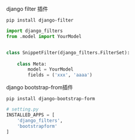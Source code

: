 django filter 插件

`pip install django-filter`

```python
import django_filters
from .model import YourModel


class SnippetFilter(django_filters.FilterSet):
    
    class Meta:
        model = YourModel
        fields = ('xxx', 'aaaa')
```

django bootstrap-from插件

`pip install django-bootstrap-form`

```python
# setting.py
INSTALLED_APPS = [
    'django_filters',
    'bootstrapform'
]
```
